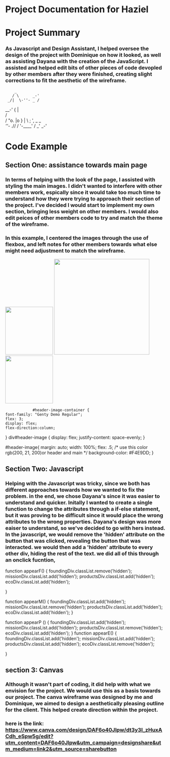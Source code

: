 # Project Documentation for Haziel

# Project Summary

### As Javascript and Design Assistant, I helped oversee the design of the project with Dominique on how it looked, as well as assisting Dayana with the creation of the JavaScript. I assisted and helped edit bits of other pieces of code devopled by other members after they were finished, creating slight corrections to fit the aesthetic of the wireframe.
        _
       / \      _-'
     _/|  \-''- _ /
__-' { |          \
    /             \
    /       "o.  |o }
    |            \ ;
                  ',
       \_         __\
         ''-_    \.//
           / '-____'
          /
        _'
      _-'


# Code Example

 ## Section One: assistance towards main page
 ### In terms of helping with the look of the page, I assisted with styling the main images. I didn't wanted to interfere with other members work, espically since it would take too much time to understand how they were trying to approach their section of the project. I've decided I would start to implement my own section, bringing less weight on other members. I would also edit peices of other members code to try and match the theme of the wireframe.

 ### In this example, I centered the images through the use of flexbox, and left notes for other members towards what else might need adjustment to match the wireframe.

<div id="header-image">
    <img src="./Assets/Images/images/borcelle-img-2.PNG" id="photos" alt="" width="150px">
    <img src="./Assets/Images/images/unnamed.png" id="photos" alt=""         width="300px">
    <img src="./Assets/Images/images/borcelle-img-3.PNG" id="photos" alt="" width = "150px">
</div>

                #header-image-container {
    font-family: "Genty Demo Regular";
    flex: 3;
    display: flex;
    flex-direction:column;
    
}
div#header-image {
    display: flex;
    justify-content: space-evenly;
}

#header-image{
    margin: auto;
    width: 100%;
    flex: .5;
    /* use this color rgb(200, 21, 200)or header and main */
    background-color: #F4E9DD;
}

## Section Two: Javascript
### Helping with the Javascript was tricky, since we both has different approaches towards how we wanted to fix the problem. in the end, we chose Dayana's since it was easier to understand and quicker. Initally I wanted to create a single function to change the attributes through a if-else statement, but it was proving to be difficult since it would place the wrong attributes to the wrong properties. Dayana's design was more eaiser to understand, so we've decided to go with hers instead. In the javascript, we would remove the 'hidden' attribute on the button that was clicked, revealing the button that was interacted. we would then add a 'hidden' attribute to every other div, hiding the rest of the text. we did all of this through an onclick fucntion,

function appearF() {
    foundingDiv.classList.remove('hidden');
    missionDiv.classList.add('hidden');
    productsDiv.classList.add('hidden');
    ecoDiv.classList.add('hidden');
    
}

function appearM() {
    foundingDiv.classList.add('hidden');
    missionDiv.classList.remove('hidden');
    productsDiv.classList.add('hidden');
    ecoDiv.classList.add('hidden');
}

function appearP () {
    foundingDiv.classList.add('hidden');
    missionDiv.classList.add('hidden');
    productsDiv.classList.remove('hidden'); 
    ecoDiv.classList.add('hidden');
}
function appearE() {
    foundingDiv.classList.add('hidden');
    missionDiv.classList.add('hidden');
    productsDiv.classList.add('hidden');
    ecoDiv.classList.remove('hidden');

} 

## section 3: Canvas
### Although it wasn't part of coding, it did help with what we envision for the project. We would use this as a basis towards our project. The canva wireframe was designed by me and Dominique, we aimed to design a aesthetically pleasing outline for the client. This helped create direction within the project.

### here is the link: https://www.canva.com/design/DAF6o40Jlpw/dt3y3I_zHuxACdh_eSpw5g/edit?utm_content=DAF6o40Jlpw&utm_campaign=designshare&utm_medium=link2&utm_source=sharebutton